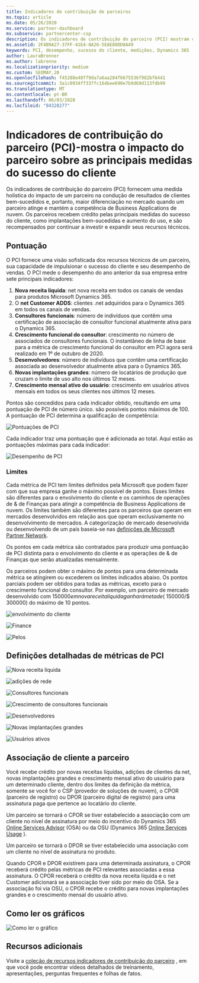```yaml
---
title: Indicadores de contribuição de parceiros
ms.topic: article
ms.date: 05/26/2020
ms.service: partner-dashboard
ms.subservice: partnercenter-csp
description: Os indicadores de contribuição do parceiro (PCI) mostram como você está fazendo com o engajamento do cliente do Dynamics 365 ou as operações e finanças do Dynamics 365.
ms.assetid: 2F4B9A27-37FF-41E4-8A26-5EAE88DD8A49
keywords: PCI, desempenho, sucesso do cliente, medições, Dynamics 365
author: LauraBrenner
ms.author: labrenne
ms.localizationpriority: medium
ms.custom: SEOMAY.20
ms.openlocfilehash: f45288e48ff9da7a6aa284f6675536f982bf6441
ms.sourcegitcommit: 3a1c0934ff337fc164bee690e7b9d69d113fdb99
ms.translationtype: MT
ms.contentlocale: pt-BR
ms.lasthandoff: 06/03/2020
ms.locfileid: "84328277"
---
```

# <a name="partner-contribution-indicators-pci---shows-partner-impact-on-key-measures-of-customer-success"></a>Indicadores de contribuição do parceiro (PCI)-mostra o impacto do parceiro sobre as principais medidas do sucesso do cliente

Os indicadores de contribuição do parceiro (PCI) fornecem uma medida holística do impacto de um parceiro na condução de resultados de clientes bem-sucedidos e, portanto, maior diferenciação no mercado quando um parceiro atinge e mantém a competência de Business Applications de nuvem. Os parceiros recebem crédito pelas principais medidas do sucesso do cliente, como implantações bem-sucedidas e aumento do uso, e são recompensados por continuar a investir e expandir seus recursos técnicos.


## <a name="scoring"></a>Pontuação

O PCI fornece uma visão sofisticada dos recursos técnicos de um parceiro, sua capacidade de impulsionar o sucesso do cliente e seu desempenho de vendas. O PCI mede o desempenho do ano anterior da sua empresa entre sete principais indicadores:

1. **Nova receita líquida**: net nova receita em todos os canais de vendas para produtos Microsoft Dynamics 365.
2. O **net Customer ADDS**: clientes .net adquiridos para o Dynamics 365 em todos os canais de vendas.
3. **Consultores funcionais**: número de indivíduos que contêm uma certificação de associação de consultor funcional atualmente ativa para o Dynamics 365. 
4. **Crescimento funcional do consultor**: crescimento no número de associados de consultores funcionais.  O instantâneo de linha de base para a métrica de crescimento funcional do consultor em PCI agora será realizado em 1º de outubro de 2020.  
5. **Desenvolvedores**: número de indivíduos que contêm uma certificação associada ao desenvolvedor atualmente ativa para o Dynamics 365.
6. **Novas implantações grandes**: número de locatários de produção que cruzam o limite de uso alto nos últimos 12 meses.
7. **Crescimento mensal ativo do usuário**: crescimento em usuários ativos mensais em todos os seus clientes nos últimos 12 meses.

Pontos são concedidos para cada indicador obtido, resultando em uma pontuação de PCI de número único. são possíveis pontos máximos de 100. A pontuação de PCI determina a qualificação de competência:

![Pontuações de PCI](images/pcinew1.png)

Cada indicador traz uma pontuação que é adicionada ao total. Aqui estão as pontuações máximas para cada indicador:

![Desempenho de PCI](images/pci/perfnew.png)

### <a name="thresholds"></a>Limites

Cada métrica de PCI tem limites definidos pela Microsoft que podem fazer com que sua empresa ganhe o máximo possível de pontos. Esses limites são diferentes para o envolvimento do cliente e os caminhos de operações de & de Finanças para atingir a competência de Business Applications de nuvem. Os limites também são diferentes para os parceiros que operam em mercados desenvolvidos em relação aos que operam exclusivamente no desenvolvimento de mercados.  A categorização de mercado desenvolvida ou desenvolvendo de um país baseia-se nas [definições de Microsoft Partner Network](https://assetsprod.microsoft.com/mpn/mpn-developed-and-developing-countries.pdf).

Os pontos em cada métrica são contratados para produzir uma pontuação de PCI distinta para o envolvimento do cliente e as operações de & de Finanças que serão atualizadas mensalmente.

Os parceiros podem obter o máximo de pontos para uma determinada métrica se atingirem ou excederem os limites indicados abaixo. Os pontos parciais podem ser obtidos para todas as métricas, exceto para o crescimento funcional do consultor. Por exemplo, um parceiro de mercado desenvolvido com $150000 em nova receita líquida ganhará metade ($ 150000/$ 300000) do máximo de 10 pontos. 

![envolvimento do cliente](images/pci/custengagethresh.png)

![Finance](images/pci/table_2.png)

![Pelos](images/Table3.PNG) 


## <a name="detailed-definitions-of-pci-metrics"></a>Definições detalhadas de métricas de PCI

![Nova receita líquida](images/pci/netnewrevenue.png)

![adições de rede](images/pci/netadds.png)


![Consultores funcionais](images/pci/funcconsult.png)


![Crescimento de consultores funcionais](images/pci/4_Functional_consultant_growth.png)

![Desenvolvedores](images/pci/developers.png) 

![Novas implantações grandes](images/pci/largedeploy.png) 

![Usuários ativos](images/pci/activeusers.png)

## <a name="customer-to-partner-association"></a>Associação de cliente a parceiro

Você recebe crédito por novas receitas líquidas, adições de clientes da net, novas implantações grandes e crescimento mensal ativo do usuário para um determinado cliente, dentro dos limites da definição da métrica, somente se você for o CSP (provedor de soluções de nuvem), o CPOR (parceiro de registro) ou DPOR (parceiro digital de registro) para uma assinatura paga que pertence ao locatário do cliente.

Um parceiro se tornará o CPOR se tiver estabelecido a associação com um cliente no nível de assinatura por meio do incentivo do Dynamics 365 [Online Services Advisor](https://support.microsoft.com/help/4501560/online-services-advisor-osa-sell-incentives-faq) (OSA) ou da OSU (Dynamics 365 [Online Services Usage](https://support.microsoft.com/help/4489988/online-services-usage-osu-incentives-faq) ).

Um parceiro se tornará o DPOR se tiver estabelecido uma associação com um cliente no nível de assinatura no produto.

Quando CPOR e DPOR existirem para uma determinada assinatura, o CPOR receberá crédito pelas métricas de PCI relevantes associadas a essa assinatura. O CPOR receberá o crédito da nova receita líquida e o net Customer adicionará se a associação tiver sido por meio do OSA. Se a associação foi via OSU, o CPOR recebe o crédito para novas implantações grandes e o crescimento mensal do usuário ativo. 

## <a name="how-to-read-the-charts"></a>Como ler os gráficos

![Como ler o gráfico](images/pci/howto.png)

## <a name="additional-resources"></a>Recursos adicionais

Visite a [coleção de recursos indicadores de contribuição do parceiro](https://aka.ms/pcilearn) , em que você pode encontrar vídeos detalhados de treinamento, apresentações, perguntas frequentes e folhas de fatos.
